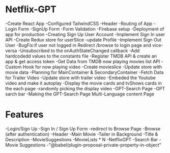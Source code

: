 # Netflix-GPT

-Create React App
-Configured TailwindCSS
-Header
-Routing of App
-Login Form
-SignUp Form
-Form Validation
-Firebase setup
-Deployment of app for production
-Creating Sign Up User Account
-Implement Sign In  user API
-Create Redux store for userSlice
-update Profile
-Implement Sign Out User
-BugFix:if user not logged in Redirect /browse to login page and vice-versa
-Unsubscribed to the onAuthStateChanged callback
-Add hardcodedd values to the constants file
-Register TMDB API & create an app & get access token
-Get Data from TMDB now playing movies list API
-Custom Hook for now playing video
-Create movieslice
-Update store with movie data
-Planning for MainContainer & SecondaryContainer
-Fetch Data for Trailer Video
-Update store with trailer video
-Embeded the Youtube video and make it autoplay
-Display the movie cards and tvShows cards in the each page
-randomly picking the display video
-GPT-Search Page
-GPT sarch bar
-Making the GPT-Search Page Multi-Language content Page

# Features
-Login/Sign Up
    -Sign In / Sign Up Form
    -redirect to Browse Page
-Browse (after authentication)
    -Header
    -Main Movie
        -Tailer in Background
        -Title & Description
        -MovieSuggestions
            -MovieLists * N
-NetflixGPT
    -Search Bar
    -Movie Suggestions
    -"@babel/plugin-proposal-private-property-in-object"
